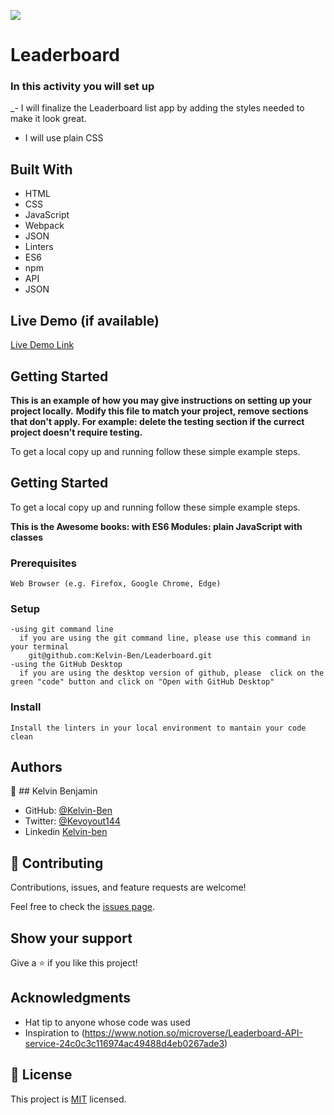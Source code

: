 ![](https://img.shields.io/badge/Microverse-blueviolet)

# Leaderboard

### In this activity you will set up
_- I will finalize the Leaderboard list app by adding the styles needed to make it look great.
- I will use plain CSS
## Built With

- HTML
- CSS
- JavaScript
- Webpack
- JSON
- Linters
- ES6
- npm
- API
- JSON

## Live Demo (if available)

[Live Demo Link](https://www.linkedin.com/in/kelvin-ben-323043173/)


## Getting Started

**This is an example of how you may give instructions on setting up your project locally.**
**Modify this file to match your project, remove sections that don't apply. For example: delete the testing section if the currect project doesn't require testing.**


To get a local copy up and running follow these simple example steps.

## Getting Started
To get a local copy up and running follow these simple example steps.

**This is the Awesome books: with ES6 Modules: plain JavaScript with classes**

### Prerequisites
    Web Browser (e.g. Firefox, Google Chrome, Edge)

### Setup
    -using git command line
      if you are using the git command line, please use this command in your terminal
        git@github.com:Kelvin-Ben/Leaderboard.git
    -using the GitHub Desktop
      if you are using the desktop version of github, please  click on the green "code" button and click on "Open with GitHub Desktop" 


### Install
    Install the linters in your local environment to mantain your code clean 




## Authors

👤 ## Kelvin Benjamin

- GitHub: [@Kelvin-Ben](https://github.com/Kelvin-Ben)
- Twitter: [@Kevoyout144](https://twitter.com/kevoyout144)
- Linkedin [Kelvin-ben](https://www.linkedin.com/in/kelvin-ben-323043173/)


## 🤝 Contributing

Contributions, issues, and feature requests are welcome!

Feel free to check the [issues page](../../issues/).

## Show your support

Give a ⭐️ if you like this project!

## Acknowledgments

- Hat tip to anyone whose code was used
- Inspiration to (https://www.notion.so/microverse/Leaderboard-API-service-24c0c3c116974ac49488d4eb0267ade3)



## 📝 License

This project is [MIT](./LICENSE) licensed.
